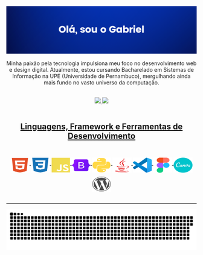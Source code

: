 <img src="https://github.com/GabrielBarbosa0/GabrielBarbosa0/blob/main/image/banner-github.png" />
<p align="center" text-align="center">Minha paixão pela tecnologia impulsiona meu foco no desenvolvimento web e design digital. Atualmente, estou cursando Bacharelado em Sistemas de Informação na UPE (Universidade de Pernambuco), mergulhando ainda mais fundo no vasto universo da computação.</p>

<br>

<div align="center">
  <a href="https://github.com/GabrielBarbosa0">
  <img height="180em" src="https://github-readme-stats.vercel.app/api?username=GabrielBarbosa0&show_icons=true&theme=github_dark&include_all_commits=true&count_private=true"/>
  <img height="180em" src="https://github-readme-stats.vercel.app/api/top-langs/?username=GabrielBarbosa0&layout=compact&langs_count=7&theme=github_dark"/>
</div>  
<br>
<h2  align="center">Linguagens, Framework e Ferramentas de Desenvolvimento </h2>
 

 
<div style="display: inline_block" align="center"><br>
<img align="center" alt="Gabriel-HTML" height="40" width="50" src="https://raw.githubusercontent.com/devicons/devicon/master/icons/html5/html5-plain.svg" style="margin-top: 10px;">
<img align="center" alt="Gabriel-CSS" height="40" width="50" src="https://raw.githubusercontent.com/devicons/devicon/master/icons/css3/css3-plain.svg" style="margin-top: 10px;">
<img align="center" alt="Gabriel-Js" height="40" width="50" src="https://raw.githubusercontent.com/devicons/devicon/master/icons/javascript/javascript-plain.svg" style="margin-top: 10px;">
<img align="center" alt="Gabriel-Bootstrap" height="40" width="50" src="https://raw.githubusercontent.com/devicons/devicon/master/icons/bootstrap/bootstrap-original.svg" style="margin-top: 10px;">
<img align="center" alt="Gabriel-Python" height="40" width="50" src="https://raw.githubusercontent.com/devicons/devicon/master/icons/python/python-plain.svg" style="margin-top: 10px;">
<img align="center" alt="Gabriel-Java" height="40" width="50" src="https://raw.githubusercontent.com/devicons/devicon/master/icons/java/java-plain.svg" style="margin-top: 10px;">
<img align="center" alt="Gabriel-VSCode" height="40" width="50" src="https://raw.githubusercontent.com/devicons/devicon/master/icons/vscode/vscode-original.svg" style="margin-top: 10px;">
<img align="center" alt="Gabriel-Figma" height="40" width="50" src="https://raw.githubusercontent.com/devicons/devicon/master/icons/figma/figma-original.svg" style="margin-top: 10px;">
<img align="center" alt="Gabriel-Canva" height="40" width="50" src="https://raw.githubusercontent.com/devicons/devicon/master/icons/canva/canva-original.svg" style="margin-top: 10px;">
<img align="center" alt="Gabriel-Wordpress" height="40" width="50" src="https://raw.githubusercontent.com/devicons/devicon/master/icons/wordpress/wordpress-plain.svg" style="margin-top: 10px;">

</div>
<br>
<hr>
<div  align="center">  
  
  ![Snake animation](https://github.com/GabrielBarbosa0/GabrielBarbosa0/blob/output/github-contribution-grid-snake.svg)  
</div>

